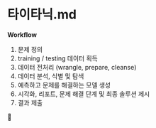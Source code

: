 # 타이타닉.md

**Workflow**

1. 문제 정의
2. training / testing 데이터 획득
3. 데이터 전처리 (wrangle, prepare, cleanse)
4. 데이터 분석, 식별 및 탐색
5. 예측하고 문제를 해결하는 모델 생성
6. 시각화, 리포트, 문제 해결 단계 및 최종 솔루션 제시
7. 결과 제출



